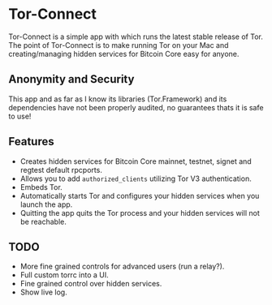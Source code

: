 #  Tor-Connect

Tor-Connect is a simple app with which runs the latest stable release of Tor.
The point of Tor-Connect is to make running Tor on your Mac and creating/managing 
hidden services for Bitcoin Core easy for anyone.

## Anonymity and Security
This app and as far as I know its libraries (Tor.Framework) and its dependencies 
have not been properly audited, no guarantees thats it is safe to use!

## Features
- Creates hidden services for Bitcoin Core mainnet, testnet, signet and regtest default rpcports.
- Allows you to add `authorized_clients` utilizing Tor V3 authentication.
- Embeds Tor.
- Automatically starts Tor and configures your hidden services when you launch the app.
- Quitting the app quits the Tor process and your hidden services will not be reachable.

## TODO
- More fine grained controls for advanced users (run a relay?).
- Full custom torrc into a UI.
- Fine grained control over hidden services.
- Show live log.

